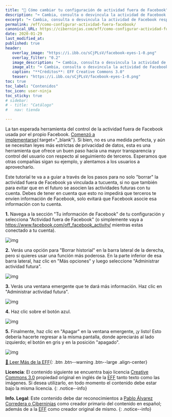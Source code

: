 ```yaml
---
title: "📢 Cómo cambiar tu configuración de actividad fuera de Facebook"
description: "➡ Cambia, consulta o desvincula la actividad de Facebook respecto a las empresas y organizaciones que visitas fuera de Facebook."
excerpt: "➡ Cambia, consulta o desvincula la actividad de Facebook respecto a las empresas y organizaciones que visitas fuera de Facebook."
permalink: /eff/como-configurar-actividad-fuera-facebook/
canonical_URL: https://ciberninjas.com/eff/como-configurar-actividad-fuera-facebook/
date: 2020-01-29
last_modified_at:
published: true
header:
   overlay_image: "https://i.ibb.co/sCjPLsV/facebook-eyes-1-0.png"
   overlay_filter: "0.2"
   image_description: "➡ Cambia, consulta o desvincula la actividad de Facebook respecto a las empresas y organizaciones que visitas fuera de Facebook \ Visto en Ciberninjas"
   image_alt: "➡ Cambia, consulta o desvincula la actividad de Facebook respecto a las empresas y organizaciones que visitas fuera de Facebook \ Visto en Ciberninjas"
   caption: "**Créditos**: EFF Creative Commons 3.0"
   teaser: "https://i.ibb.co/sCjPLsV/facebook-eyes-1-0.png"
toc: true
toc_label: "Contenidos"
toc_icon: user-ninja
toc_sticky: true
# sidebar:
# - title: "Catálogo"
#   nav: tienda

---
```


La tan esperada herramienta del control de la actividad fuera de Facebook usada por el propio Facebook. [Comenzó a implementarse](https://about.fb.com/news/2019/08/off-facebook-activity/){:target="_blank"}. Si bien, no es una medida perfecta, y aún se necesitan leyes más estrictas de privacidad de datos, esta es una herramienta que ofrece un buen paso hacia una mayor transparencia y control del usuario con respecto al seguimiento de terceros. Esperamos que otras compañías sigan su ejemplo, y alentamos a los usuarios a aprovecharlo.

Este tutorial te va a a guiar a través de los pasos para no solo "borrar" la actividad fuera de Facebook ya vinculada a tucuenta, si no que también para evitar que en el futuro se asocien las actividades futuras con tu cuenta. Debes de tener en cuenta que esto no impedirá que terceros te envíen información de Facebook, solo evitará que Facebook asocie esa información con tu cuenta.

**1.** Navega a la sección "Tu información de Facebook" de tu configuración y selecciona "Actividad fuera de Facebook" (o simplemente vaya a https://www.facebook.com/off_facebook_activity/ mientras estas conectado a tu cuenta).

![img](https://www.eff.org/files/2020/01/28/1.png)

**2.** Verás una opción para "Borrar historial" en la barra lateral de la derecha, pero si quieres usar una función más poderosa. En la parte inferior de esa barra lateral, haz clic en "Más opciones" y luego seleccione "Administrar actividad futura".

![img](https://www.eff.org/files/styles/large/public/2020/01/28/2.png?itok=pZhw1wgq)

**3.** Verás una ventana emergente que te dará más información. Haz clic en "Administrar actividad futura".

![img](https://www.eff.org/files/styles/large/public/2020/01/28/3.png?itok=QxfeCIhX)

**4.** Haz clic sobre el botón azul.

![img](https://www.eff.org/files/styles/large/public/2020/01/28/4.png?itok=lZGbL1Ie)

**5.** Finalmente, haz clic en "Apagar" en la ventana emergente, ¡y listo! Esto debería hacerte regresar a la misma pantalla, donde apreciarás al lado izquierdo; el botón en gris y en la posición "apagado".

![img](https://www.eff.org/files/styles/large/public/2020/01/28/5.png?itok=qR1uJn3t)

[📢 Leer Más de la EFF](/eff/){: .btn .btn--warning .btn--large .align-center}

**Licencia**: El contenido siguiente se encuentra bajo licencia [Creative Commons 3.0](https://creativecommons.org/licenses/by-sa/3.0/deed.es) propiedad original en inglés de la [EFF](https://kutt.it/eff) tanto texto como las imágenes. Si desea utilizarlo, en todo momento el contenido debe estar bajo la misma licencia.
{: .notice--info}

**Info. Legal**: Este contenido debe dar reconocimientos a [Pablo Álvarez Corredera o Ciberninjas](https://kutt.it/ciberninjas) como creador primario del contenido en español; además de a la [EFF](https://kutt.it/eff) como creador original de mismo.
{: .notice--info}
